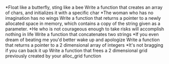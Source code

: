 *Float like a butterfly, sting like a bee
Write a function that creates an array of chars, and initializes it with a specific char
*The woman who has no imagination has no wings
Write a function that returns a pointer to a newly allocated space in memory, which contains a copy of the string given as a parameter.
*He who is not courageous enough to take risks will accomplish nothing in life
Write a function that concatenates two strings
 *If you even dream of beating me you'd better wake up and apologize
Write a function that returns a pointer to a 2 dimensional array of integers
 *It's not bragging if you can back it up
Write a function that frees a 2 dimensional grid previously created by your alloc_grid function
